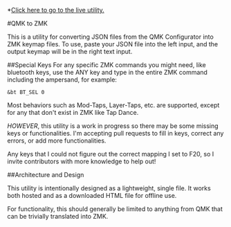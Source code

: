 *[Click here to go to the live utility.](https://aaronsantiago.github.io/qmk-to-zmk/)

#QMK to ZMK

This is a utility for converting JSON files from the QMK Configurator into ZMK keymap files. To use, paste your JSON file into the left input, and the output keymap will be in the right text input.

##Special Keys
For any specific ZMK commands you might need, like bluetooth keys, use the ANY key and type in the entire ZMK command including the ampersand, for example:

`&bt BT_SEL 0`

Most behaviors such as Mod-Taps, Layer-Taps, etc. are supported, except for any that don't exist in ZMK like Tap Dance.

*HOWEVER*, this utility is a work in progress so there may be some missing keys or functionalities. I'm accepting pull requests to fill in keys, correct any errors, or add more functionalities.

Any keys that I could not figure out the correct mapping I set to F20, so I invite contributors with more knowledge to help out!

##Architecture and Design

This utility is intentionally designed as a lightweight, single file. It works both hosted and as a downloaded HTML file for offline use.

For functionality, this should generally be limited to anything from QMK that can be trivially translated into ZMK.